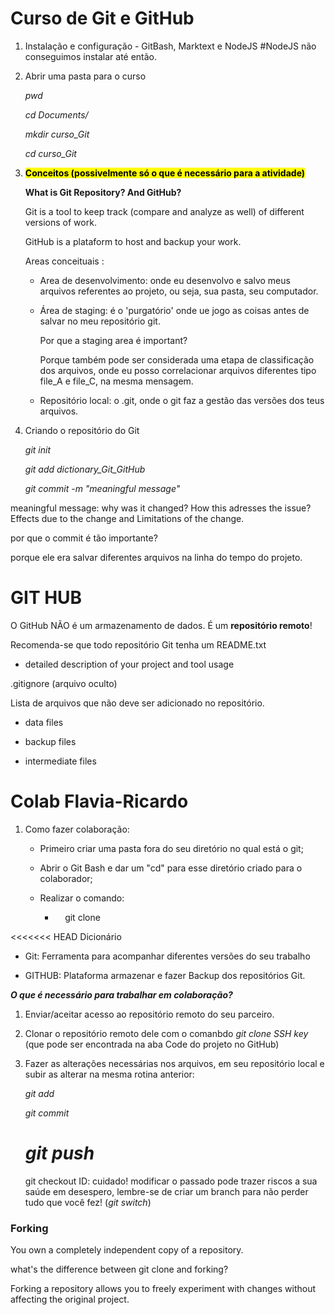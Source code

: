 # Curso de Git e GitHub

1. Instalação e configuração - GitBash, Marktext e NodeJS #NodeJS não conseguimos instalar até então.

2. Abrir uma pasta para o curso
   
   *pwd*
   
   *cd Documents/*
   
   *mkdir curso_Git*
   
   *cd curso_Git*

3. <mark>**Conceitos (possivelmente só o que é necessário para a atividade)**</mark>
   
   **What is Git Repository? And GitHub?**
   
   Git is a tool to keep track (compare and analyze as well) of different versions of work.
   
   GitHub is a plataform to host and backup your work.
   
   Areas conceituais :
   
   - Area de desenvolvimento: onde eu desenvolvo e salvo meus arquivos referentes ao projeto, ou seja, sua pasta, seu computador.
   
   - Área de staging: é o 'purgatório' onde ue jogo as coisas antes de salvar no meu repositório git.
     
     Por que a staging area é important?
     
     Porque também pode ser considerada uma etapa de classificação dos arquivos, onde eu posso correlacionar arquivos diferentes tipo file_A e file_C, na mesma mensagem.
   
   - Repositório local: o  .git, onde o git faz a gestão das versões dos teus arquivos.

4. Criando o repositório do Git
   
   *git init*
   
   *git add dictionary_Git_GitHub*
   
   *git commit -m "meaningful message"*

meaningful message: why was it changed? How this adresses the issue? Effects due to the change and Limitations of the change. 

por que o commit é tão importante?

 porque ele era salvar diferentes arquivos na linha do tempo do projeto.

# 

# GIT HUB

O GitHub NÃO é um armazenamento de dados. É um **repositório remoto**!

Recomenda-se que todo repositório Git tenha um README.txt

- detailed description of your project and tool usage

.gitignore (arquivo oculto)

Lista de arquivos que não deve ser adicionado no repositório.

- data files

- backup files

- intermediate files 

# Colab Flavia-Ricardo

1. Como fazer colaboração:
   
   - Primeiro criar uma pasta fora do seu diretório no qual está o git;
   
   - Abrir o Git Bash e dar um "cd" para esse diretório criado para o colaborador;
   
   - Realizar o comando:
     
     -     git clone <SSH>

<<<<<<< HEAD
Dicionário

- Git: Ferramenta para acompanhar diferentes versões do seu trabalho

- GITHUB: Plataforma armazenar e fazer Backup dos repositórios Git.

***O que é necessário para trabalhar em colaboração?***

1. Enviar/aceitar acesso ao repositório remoto do seu parceiro.

2. Clonar o repositório remoto dele com o comanbdo *git clone* *SSH key* (que pode ser encontrada na aba Code do projeto no GitHub)

3. Fazer as alterações necessárias nos arquivos, em seu repositório local e subir as alterar na mesma rotina anterior:
   
   *git add*
   
   *git commit*
   
   *git push*
   =======
   
   git checkout ID: cuidado! modificar o passado pode trazer riscos a sua saúde em desespero, lembre-se de criar um branch para não perder tudo que você fez! (*git switch*)



### Forking

You own a completely independent copy of a repository.

what's the difference between git clone and forking?

 Forking a repository allows you to freely experiment with changes without affecting the original project.
